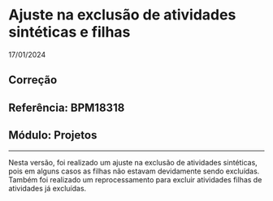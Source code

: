 # Ajuste na exclusão de atividades sintéticas e filhas
17/01/2024
## Correção
## Referência: BPM18318
## Módulo: Projetos
***

Nesta versão, foi realizado um ajuste na exclusão de atividades sintéticas, pois em alguns casos as filhas não estavam devidamente sendo excluídas.
Também foi realizado um reprocessamento para excluir atividades filhas de atividades já excluídas.
